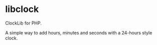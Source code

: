 # libclock
ClockLib for PHP.

A simple way to add hours, minutes and seconds with a 24-hours style clock.
